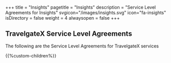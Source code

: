 +++
title = "Insights"
pagetitle = "Insights"
description = "Service Level Agreements for Insights"
svgicon="/images/insights.svg"
icon="fa-insights"
isDirectory = false
weight = 4
alwaysopen = false
+++

## TravelgateX Service Level Agreements

The following are the Service Level Agreements for TravelgateX services

{{%custom-children%}}
